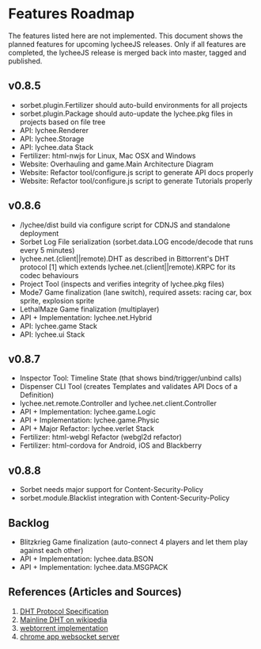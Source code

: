 
# Features Roadmap

The features listed here are not implemented.
This document shows the planned features for upcoming lycheeJS releases.
Only if all features are completed, the lycheeJS release is merged
back into master, tagged and published.


## v0.8.5


- sorbet.plugin.Fertilizer should auto-build environments for all projects
- sorbet.plugin.Package should auto-update the lychee.pkg files in projects based on file tree
- API: lychee.Renderer
- API: lychee.Storage
- API: lychee.data Stack
- Fertilizer: html-nwjs for Linux, Mac OSX and Windows
- Website: Overhauling and game.Main Architecture Diagram
- Website: Refactor tool/configure.js script to generate API docs properly
- Website: Refactor tool/configure.js script to generate Tutorials properly

## v0.8.6

- /lychee/dist build via configure script for CDNJS and standalone deployment
- Sorbet Log File serialization (sorbet.data.LOG encode/decode that runs every 5 minutes)
- lychee.net.(client||remote).DHT as described in Bittorrent's DHT protocol [1] which extends lychee.net.(client||remote).KRPC for its codec behaviours
- Project Tool (inspects and verifies integrity of lychee.pkg files)
- Mode7 Game finalization (lane switch), required assets: racing car, box sprite, explosion sprite
- LethalMaze Game finalization (multiplayer)
- API + Implementation: lychee.net.Hybrid
- API: lychee.game Stack
- API: lychee.ui Stack

## v0.8.7

- Inspector Tool: Timeline State (that shows bind/trigger/unbind calls)
- Dispenser CLI Tool (creates Templates and validates API Docs of a Definition)
- lychee.net.remote.Controller and lychee.net.client.Controller
- API + Implementation: lychee.game.Logic
- API + Implementation: lychee.game.Physic
- API + Major Refactor: lychee.verlet Stack
- Fertilizer: html-webgl Refactor (webgl2d refactor)
- Fertilizer: html-cordova for Android, iOS and Blackberry

## v0.8.8

- Sorbet needs major support for Content-Security-Policy
- sorbet.module.Blacklist integration with Content-Security-Policy

## Backlog

- Blitzkrieg Game finalization (auto-connect 4 players and let them play against each other)
- API + Implementation: lychee.data.BSON
- API + Implementation: lychee.data.MSGPACK


## References (Articles and Sources)

1. [DHT Protocol Specification](http://www.bittorrent.org/beps/bep_0005.html)
2. [Mainline DHT on wikipedia](http://en.wikipedia.org/wiki/Mainline_DHT#Routing_Table)
3. [webtorrent implementation](https://github.com/feross/bittorrent-dht)
4. [chrome app websocket server](https://github.com/GoogleChrome/chrome-app-samples/tree/master/samples/websocket-server)


